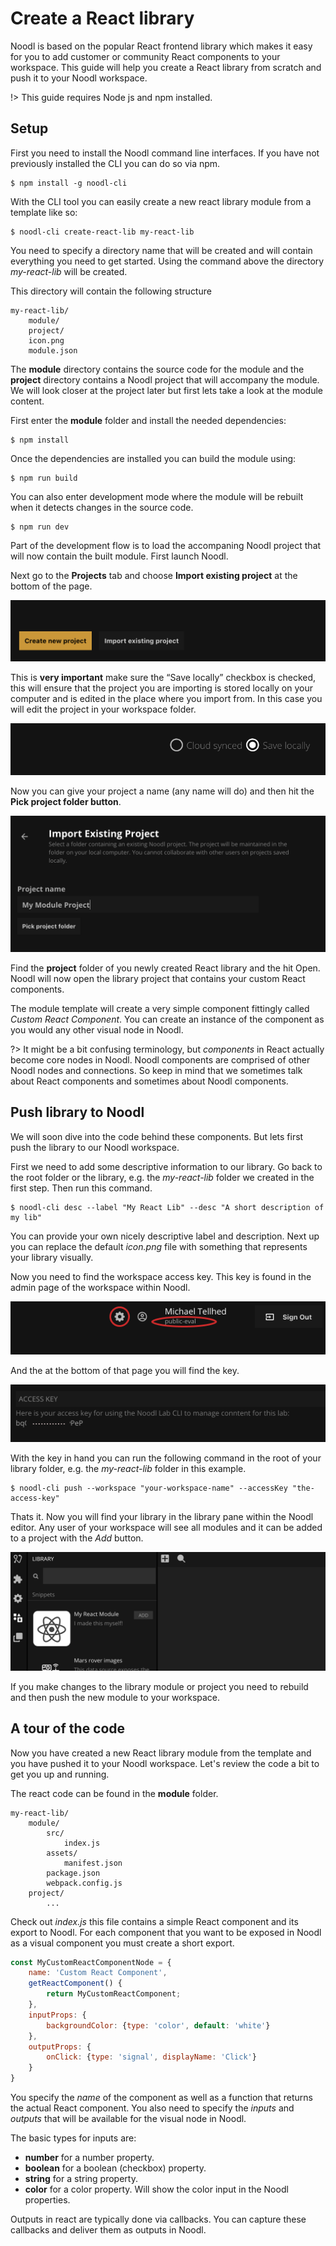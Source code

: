 # Create a React library

Noodl is based on the popular React frontend library which makes it easy for you to add customer or community React components to your workspace. This guide will help you create a React library from scratch and push it to your Noodl workspace.

!> This guide requires Node js and npm installed.

## Setup
First you need to install the Noodl command line interfaces. If you have not previously installed the CLI you can do so via npm.

```
$ npm install -g noodl-cli
```

With the CLI tool you can easily create a new react library module from a template like so:

```
$ noodl-cli create-react-lib my-react-lib
```

You need to specify a directory name that will be created and will contain everything you need to get started. Using the command above the directory *my-react-lib* will be created.

This directory will contain the following structure

```
my-react-lib/
    module/
    project/
    icon.png
    module.json
```

The **module** directory contains the source code for the module and the **project** directory contains a Noodl project that will accompany the module. We will look closer at the project later but first lets take a look at the module content.

First enter the **module** folder and install the needed dependencies:

```
$ npm install
```

Once the dependencies are installed you can build the module using:

```
$ npm run build
```

You can also enter development mode where the module will be rebuilt when it detects changes in the source code.

```
$ npm run dev
```

Part of the development flow is to load the accompaning Noodl project that will now contain the built module. First launch Noodl.

Next go to the **Projects** tab and choose **Import existing project** at the bottom of the page.

![](import-project.png ':class=img-size-l')

This is **very important** make sure the “Save locally” checkbox is checked, this will ensure that the project you are importing is stored locally on your computer and is edited in the place where you import from. In this case you will edit the project in your workspace folder.

![](save-locally.png ':class=img-size-l')

Now you can give your project a name (any name will do) and then hit the **Pick project folder button**.

![](pick-project-folder.png ':class=img-size-l')

Find the **project** folder of you newly created React library and the hit Open. Noodl will now open the library project that contains your custom React components.

The module template will create a very simple component fittingly called *Custom React Component*. You can create an instance of the component as you would any other visual node in Noodl.

?> It might be a bit confusing terminology, but *components* in React actually become core nodes in Noodl. Noodl components are comprised of other Noodl nodes and connections. So keep in mind that we sometimes talk about React components and sometimes about Noodl components.

## Push library to Noodl
We will soon dive into the code behind these components. But lets first push the library to our Noodl workspace.

First we need to add some descriptive information to our library. Go back to the root folder or the library, e.g. the *my-react-lib* folder we created in the first step. Then run this command. 

```
$ noodl-cli desc --label "My React Lib" --desc "A short description of my lib"
```

You can provide your own nicely descriptive label and description. Next up you can replace the default *icon.png* file with something that represents your library visually.

Now you need to find the workspace access key. This key is found in the admin page of the workspace within Noodl.

![](workspace-admin.png ':class=img-size-m')

And the at the bottom of that page you will find the key.

![](access-key.png ':class=img-size-m')

With the key in hand you can run the following command in the root of your library folder, e.g. the *my-react-lib* folder in this example.

```
$ noodl-cli push --workspace "your-workspace-name" --accessKey "the-access-key"
```

Thats it. Now you will find your library in the library pane within the Noodl editor. Any user of your workspace will see all modules and it can be added to a project with the *Add* button.

![](library-pane.png ':class=img-size-l')

If you make changes to the library module or project you need to rebuild and then push the new module to your workspace.

## A tour of the code
Now you have created a new React library module from the template and you have pushed it to your Noodl workspace. Let's review the code a bit to get you up and running.

The react code can be found in the **module** folder.

```
my-react-lib/
    module/
        src/
            index.js
        assets/
            manifest.json
        package.json
        webpack.config.js
    project/
        ...
```

Check out *index.js* this file contains a simple React component and its export to Noodl. For each component that you want to be exposed in Noodl as a visual component you must create a short export.

```javascript
const MyCustomReactComponentNode = {
	name: 'Custom React Component',
	getReactComponent() {
		return MyCustomReactComponent;
	},
	inputProps: {
		backgroundColor: {type: 'color', default: 'white'}
	},
	outputProps: {
		onClick: {type: 'signal', displayName: 'Click'}
	}
}
```

You specify the *name* of the component as well as a function that returns the actual React component. You also need to specify the *inputs* and *outputs* that will be available for the visual node in Noodl.

The basic types for inputs are:
* **number** for a number property.
* **boolean** for a boolean (checkbox) property.
* **string** for a string property.
* **color** for a color property. Will show the color input in the Noodl properties.

Outputs in react are typically done via callbacks. You can capture these callbacks and deliver them as outputs in Noodl.




